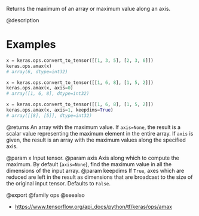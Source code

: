 Returns the maximum of an array or maximum value along an axis.

@description

# Examples
```python
x = keras.ops.convert_to_tensor([[1, 3, 5], [2, 3, 6]])
keras.ops.amax(x)
# array(6, dtype=int32)
```

```python
x = keras.ops.convert_to_tensor([[1, 6, 8], [1, 5, 2]])
keras.ops.amax(x, axis=0)
# array([1, 6, 8], dtype=int32)
```

```python
x = keras.ops.convert_to_tensor([[1, 6, 8], [1, 5, 2]])
keras.ops.amax(x, axis=1, keepdims=True)
# array([[8], [5]], dtype=int32)
```

@returns
An array with the maximum value. If `axis=None`, the result is a scalar
value representing the maximum element in the entire array. If `axis` is
given, the result is an array with the maximum values along
the specified axis.

@param x Input tensor.
@param axis Axis along which to compute the maximum.
    By default (`axis=None`), find the maximum value in all the
    dimensions of the input array.
@param keepdims If `True`, axes which are reduced are left in the result as
    dimensions that are broadcast to the size of the original
    input tensor. Defaults to `False`.

@export
@family ops
@seealso
+ <https://www.tensorflow.org/api_docs/python/tf/keras/ops/amax>
